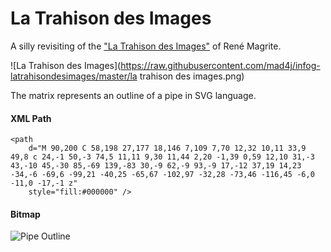 La Trahison des Images
=========================

A silly revisiting of the ["La Trahison des Images"](http://en.wikipedia.org/wiki/The_Treachery_of_Images) of René Magrite.

![La Trahison des Images](https://raw.githubusercontent.com/mad4j/infog-latrahisondesimages/master/la trahison des images.png)

The matrix represents an outline of a pipe in SVG language.

#### XML Path

```
<path
    d="M 90,200 C 58,198 27,177 18,146 7,109 7,70 12,32 10,11 33,9 49,8 c 24,-1 50,-3 74,5 11,11 9,30 11,44 2,20 -1,39 0,59 12,10 31,-3 43,-10 45,-30 85,-69 139,-83 30,-9 62,-9 93,-9 17,-12 37,19 14,23 -34,-6 -69,6 -99,21 -40,25 -65,67 -102,97 -32,28 -73,46 -116,45 -6,0 -11,0 -17,-1 z"
    style="fill:#000000" />
 ```

#### Bitmap

![Pipe Outline](https://raw.githubusercontent.com/mad4j/infog-latrahisondesimages/master/pipe-outline.png)
